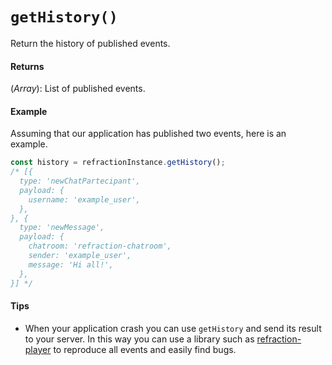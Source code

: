 # `getHistory()`

Return the history of published events.

#### Returns

(*Array*): List of published events.

#### Example

Assuming that our application has published two events, here is an example.

```js
const history = refractionInstance.getHistory();
/* [{
  type: 'newChatPartecipant',
  payload: {
    username: 'example_user',
  },
}, {
  type: 'newMessage',
  payload: {
    chatroom: 'refraction-chatroom',
    sender: 'example_user',
    message: 'Hi all!',
  },
}] */
```

#### Tips

* When your application crash you can use `getHistory` and send its result to your server. In this way you can use a library such as [refraction-player](https://github.com/mbasso/refraction-player) to reproduce all events and easily find bugs.
